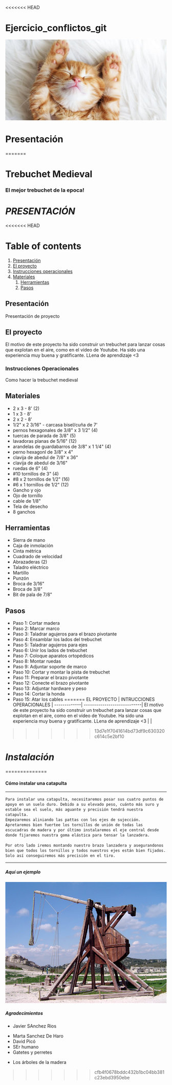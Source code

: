 <<<<<<< HEAD
# Ejercicio_conflictos_git

![Imagen gatete](img/gatege.jpeg "Gato bonito")


# Presentación
=======
# Trebuchet Medieval
### El mejor trebuchet de la epoca!

# *PRESENTACIÓN*

<<<<<<< HEAD
# Table of contents
1. [Presentación](#introduction)
2. [El proyecto](#proyecto)
3. [Instrucciones operacionales](#instrucciones)
4. [Materiales](#materiales)
    1. [Herramientas](#Herramientas)
    2. [Pasos](#Pasos)

## Presentación <a name="introduction"></a>
Presentación de proyecto

## El proyecto <a name="proyecto"></a>
El motivo de este proyecto ha sido construir un trebuchet para lanzar cosas que explotan en el aire, como en el vídeo de Youtube. Ha sido una experiencia muy buena y gratificante. LLena de aprendizaje <3

### Instrucciones Operacionales <a name="instrucciones"></a>
Como hacer la trebuchet medieval

## Materiales <a name="materiales"></a>
- 2 x 3 - 8' (2)
- 1 x 3 - 8'
- 2 x 2 - 8'
- 1/2" x 2 3/16" - carcasa bisel/cuña de 7'
- pernos hexagonales de 3/8" x 3 1/2" (4)
- tuercas de parada de 3/8" (5)
- lavadoras planas de 5/16" (12)
- arandelas de guardabarros de 3/8" x 1 1/4" (4)
- perno hexagonl de 3/8" x 4"
- clavija de abedul de 7/8" x 36"
- clavija de abedul de 3/16"
- ruedas de 6" (4)
- #10 tornillos de 3" (4)
- #8 x 2 tornillos de 1/2" (16)
- #6 x 1 tornillos de 1/2" (12)
- Gancho y ojo
- Ojo de tornillo
- cable de 1/8"
- Tela de desecho
- 8 ganchos
## Herramientas <a name="herramientas"></a>
- Sierra de mano
- Caja de inmolación
- Cinta métrica
- Cuadrado de velocidad
- Abrazaderas (2)
- Taladro eléctrico
- Martillo
- Punzón
- Broca de 3/16"
- Broca de 3/8"
- Bit de pala de 7/8"
## Pasos <a name="pasos"></a>
- Paso 1: Cortar madera
- Paso 2: Marcar marco
- Paso 3: Taladrar agujeros para el brazo pivotante
- Paso 4: Ensamblar los lados del trebuchet
- Paso 5: Taladrar agujeros para ejes
- Paso 6: Unir los lados de trebuchet
- Paso 7: Coloque aparatos ortopédicos
- Paso 8: Montar ruedas
- Paso 9: Adjuntar soporte de marco
- Paso 10: Cortar y montar la pista de trebuchet
- Paso 11: Preparar el brazo pivotante
- Paso 12: Conecte el brazo pivotante
- Paso 13: Adjuntar hardware y peso
- Paso 14: Cortar la honda
- Paso 15: Atar los cables
=======
 EL PROYECTO | INTRUCCIONES OPERACIONALES |
-------------| ----------------------------|
El motivo de este proyecto ha sido construir un trebuchet para lanzar cosas que explotan en el aire, como en el vídeo de Youtube. Ha sido una experiencia muy buena y gratificante. LLena de aprendizaje <3 | |
>>>>>>> 13d7e1f7041614bd73df9c630320c614c5e2bf10

# *Instalación*
==============
#### Cómo instalar una catapulta
-------------------------
~~~
Para instalar una catapulta, necesitaremos posar sus cuatro puntos de apoyo en un suelo duro. Debido a su elevado peso, cuánto más suro y estable sea el suelo, más aguante y precisión tendrá nuestra catapulta. 
Empezaremos aliniando las pattas con los ejes de sujección. Apretaremos bien fuertee los tornillos de unión de todas las escucadras de madera y por último instalaremos el eje central desde donde fijaremos nuestra goma elástica para tensar la lanzadera.

Por otro lado iremos montando nuestro brazo lanzadera y asegurandonos bien que todos los tornillos y todos nuestros ejes están bien fijados. Solo así conseguiremos más precisión en el tiro.

~~~

**************

##### Aquí un ejemplo 



![Imagen catapulta](img/Trebuchet.jpg "Trebuchet")

##### Agradecimientos

* Javier SAnchez Rios
- Marta Sanchez De Haro
- David Picó
- SEr humano
- Gatetes y perretes
+ Los árboles de la madera


>>>>>>> cfb4f0678bddc432b1bc04bb381c23ebd3950ebe


